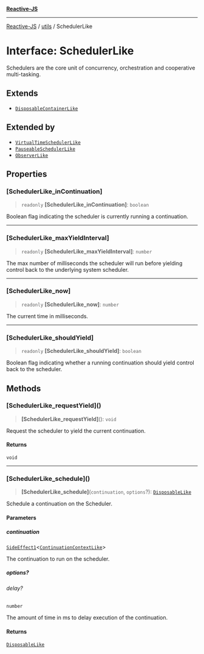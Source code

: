 [**Reactive-JS**](../../README.md)

***

[Reactive-JS](../../README.md) / [utils](../README.md) / SchedulerLike

# Interface: SchedulerLike

Schedulers are the core unit of concurrency, orchestration and
cooperative multi-tasking.

## Extends

- [`DisposableContainerLike`](DisposableContainerLike.md)

## Extended by

- [`VirtualTimeSchedulerLike`](VirtualTimeSchedulerLike.md)
- [`PauseableSchedulerLike`](PauseableSchedulerLike.md)
- [`ObserverLike`](ObserverLike.md)

## Properties

### \[SchedulerLike\_inContinuation\]

> `readonly` **\[SchedulerLike\_inContinuation\]**: `boolean`

Boolean flag indicating the scheduler is currently
running a continuation.

***

### \[SchedulerLike\_maxYieldInterval\]

> `readonly` **\[SchedulerLike\_maxYieldInterval\]**: `number`

The max number of milliseconds the scheduler will run
before yielding control back to the underlying system scheduler.

***

### \[SchedulerLike\_now\]

> `readonly` **\[SchedulerLike\_now\]**: `number`

The current time in milliseconds.

***

### \[SchedulerLike\_shouldYield\]

> `readonly` **\[SchedulerLike\_shouldYield\]**: `boolean`

Boolean flag indicating whether a running continuation
should yield control back to the scheduler.

## Methods

### \[SchedulerLike\_requestYield\]()

> **\[SchedulerLike\_requestYield\]**(): `void`

Request the scheduler to yield the current continuation.

#### Returns

`void`

***

### \[SchedulerLike\_schedule\]()

> **\[SchedulerLike\_schedule\]**(`continuation`, `options`?): [`DisposableLike`](DisposableLike.md)

Schedule a continuation on the Scheduler.

#### Parameters

##### continuation

[`SideEffect1`](../../functions/type-aliases/SideEffect1.md)\<[`ContinuationContextLike`](ContinuationContextLike.md)\>

The continuation to run on the scheduler.

##### options?

###### delay?

`number`

The amount of time in ms to delay execution of the continuation.

#### Returns

[`DisposableLike`](DisposableLike.md)

